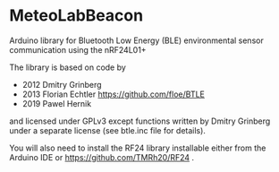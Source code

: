 MeteoLabBeacon
====

Arduino library for Bluetooth Low Energy (BLE) environmental sensor communication using the nRF24L01+

The library is based on code by

 * 2012 Dmitry Grinberg
 * 2013 Florian Echtler https://github.com/floe/BTLE
 * 2019 Pawel Hernik

and licensed under GPLv3 except functions written by Dmitry Grinberg under a separate
license (see btle.inc file for details).

You will also need to install the RF24 library installable either from the Arduino IDE or https://github.com/TMRh20/RF24 .

